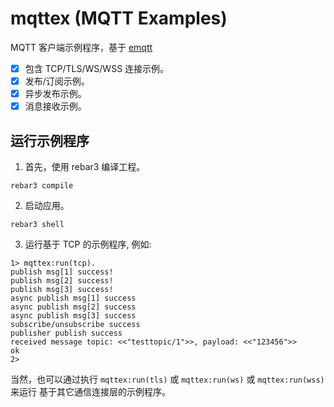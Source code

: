# mqttex (MQTT Examples)

MQTT 客户端示例程序，基于 [emqtt](https://github.com/emqx/emqtt)

- [x] 包含 TCP/TLS/WS/WSS 连接示例。
- [x] 发布/订阅示例。
- [x] 异步发布示例。
- [x] 消息接收示例。

## 运行示例程序

1. 首先，使用 rebar3 编译工程。
```
rebar3 compile
```

2. 启动应用。

```
rebar3 shell
```

3. 运行基于 TCP 的示例程序, 例如:
```
1> mqttex:run(tcp).
publish msg[1] success!
publish msg[2] success!
publish msg[3] success!
async publish msg[1] success
async publish msg[2] success
async publish msg[3] success
subscribe/unsubscribe success
publisher publish success
received message topic: <<"testtopic/1">>, payload: <<"123456">>
ok
2>
```

当然，也可以通过执行 `mqttex:run(tls)` 或 `mqttex:run(ws)` 或 `mqttex:run(wss)` 来运行
基于其它通信连接层的示例程序。
